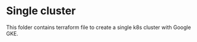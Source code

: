 # Single cluster
This folder contains terraform file to create a single k8s cluster with Google GKE.
